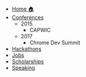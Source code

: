 - [Home 🏠](/README)
- [Conferences](/conferences)
  - 2015
    - CAPWIC
  - 2017
    - Chrome Dev Summit
- [Hackathons](/hackathons)
- [Jobs](/jobs)
- [Scholarships](/scholarships)
- [Speaking](/speaking)